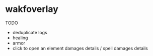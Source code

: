 # wakfoverlay

TODO
- deduplicate logs
- healing
- armor
- click to open an element damages details / spell damages details
